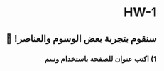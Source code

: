 <div dir="rtl">

# HW-1

## سنقوم بتجربة بعض الوسوم والعناصر! 🥳

### 1) اكتب عنوان للصفحة باستخدام وسم <title> 📄

### 2) استخدم وسوم العناوين المختلفة h1, h2, h3 لتكتب الجمل الآتية ✍️

- مرحباً!
- هذا موقعي الأول
- اسمي " اكتب اسمك "
   
### 3) عرف عن نفسك باستخدام وسم الفقرة p 💼

#### لكتابة الفقرة في أكثر من سطر استخدم وسم br 💡

اسمي "اكتب اسمك"  وعمري " اكتب عمرك "
  واخترت دورة برمجة المواقع لآني ...
  
### 4) اضف لون لخلفية الفقرة
  
### 5) اكتب تاريخ اليوم كتعليق 🔢

### 6)  ارفق صورة مسلسلك المفضل باستخدام وسم  img 🎞
  
### 7) اضف رابط الى موقع Youtube باستخدام وسم a
  
## قم بتسمية ملفك index.html

  
### بونص!
🐣\
  اجعل اسمك بخط عريض و مائل

✨\
 عدل ابعاد ال img باستخدام ال inline styling

🔥\
قم بإضافة فيديو من Youtube إلى موقعك


 
آخر موعد لرفع الكود\
Monday
20/12
12:00AM

</div>

  
